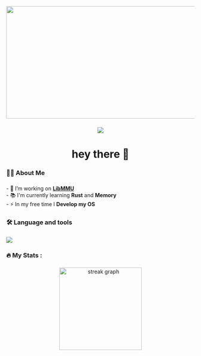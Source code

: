 <div align="center">
  <img height="300" width="1200" src="https://images.pexels.com/photos/2693200/pexels-photo-2693200.jpeg?auto=compress&cs=tinysrgb&w=1200"  />
</div>

###

<div align="center">
  <img src="https://visitor-badge.laobi.icu/badge?page_id=Hokanosekai.Hokanosekai&right_color=blueviolet"  />
</div>

###

<h1 align="center">hey there 👋</h1>

###

<h3 align="left">👩‍💻  About Me</h3>

###

<p align="left">- 🔭 I’m working on <b><a href="https://github.com/Memoscopy/libMMU">LibMMU</a></b><br>- 📚 I'm currently learning <b>Rust</b> and <b>Memory</b><br>- ⚡ In my free time I <b>Develop my OS</b></p>

###

<h3 align="left">🛠 Language and tools</h3>

###

<div align="left">
    <a href="https://skillicons.dev">
      <img src="https://skillicons.dev/icons?i=ts,nodejs,react,tailwind,c,rust,python,bash,deno,docker,java,md,linux,php,supabase,vscode&perline=8" />
    </a>
</div>

###

<h3 align="left">🔥   My Stats :</h3>

###

<div align="center">
  <img src="https://streak-stats.demolab.com?user=Hokanosekai&locale=en&mode=daily&theme=dark&hide_border=false&border_radius=5&order=3" height="220" alt="streak graph"  />
</div>

###
